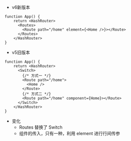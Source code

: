 - v6新版本
```tsx
function App() {
    return <HashRouter>
      <Routes>
        <Route path="/home" element={<Home />}></Route>
      </Routes>
    </HashRouter>
}
```


- v5旧版本
```tsx
function App() {
    return <HashRouter>
      <Switch>
        {/* 方式一 */}
        <Route path="/home">
          <Home />
        </Route>
        {/* 方式二 */}
        <Route path="/home" component={Home}></Route>
      </Switch>
    </HashRouter>
}
```



- 变化
  - Routes 替换了 Switch
  - 组件的传入，只有一种，利用 element 进行行间传参
